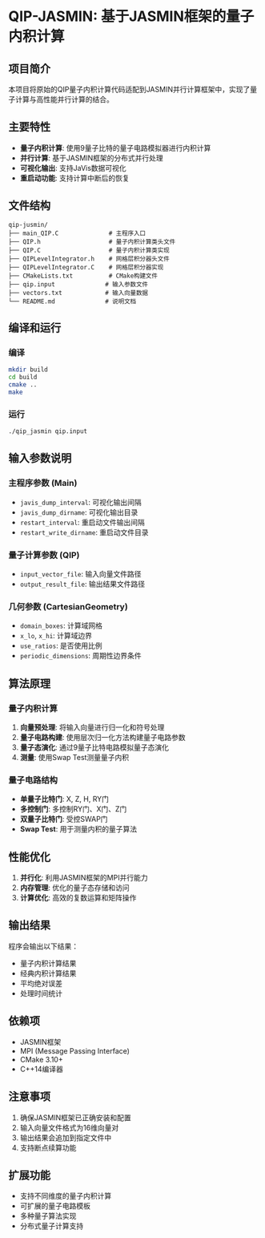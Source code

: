 # QIP-JASMIN: 基于JASMIN框架的量子内积计算

## 项目简介

本项目将原始的QIP量子内积计算代码适配到JASMIN并行计算框架中，实现了量子计算与高性能并行计算的结合。

## 主要特性

- **量子内积计算**: 使用9量子比特的量子电路模拟器进行内积计算
- **并行计算**: 基于JASMIN框架的分布式并行处理
- **可视化输出**: 支持JaVis数据可视化
- **重启动功能**: 支持计算中断后的恢复

## 文件结构

```
qip-jusmin/
├── main_QIP.C              # 主程序入口
├── QIP.h                   # 量子内积计算类头文件
├── QIP.C                   # 量子内积计算类实现
├── QIPLevelIntegrator.h    # 网格层积分器头文件
├── QIPLevelIntegrator.C    # 网格层积分器实现
├── CMakeLists.txt          # CMake构建文件
├── qip.input              # 输入参数文件
├── vectors.txt            # 输入向量数据
└── README.md              # 说明文档
```

## 编译和运行

### 编译

```bash
mkdir build
cd build
cmake ..
make
```

### 运行

```bash
./qip_jasmin qip.input
```

## 输入参数说明

### 主程序参数 (Main)
- `javis_dump_interval`: 可视化输出间隔
- `javis_dump_dirname`: 可视化输出目录
- `restart_interval`: 重启动文件输出间隔
- `restart_write_dirname`: 重启动文件目录

### 量子计算参数 (QIP)
- `input_vector_file`: 输入向量文件路径
- `output_result_file`: 输出结果文件路径

### 几何参数 (CartesianGeometry)
- `domain_boxes`: 计算域网格
- `x_lo`, `x_hi`: 计算域边界
- `use_ratios`: 是否使用比例
- `periodic_dimensions`: 周期性边界条件

## 算法原理

### 量子内积计算

1. **向量预处理**: 将输入向量进行归一化和符号处理
2. **量子电路构建**: 使用层次归一化方法构建量子电路参数
3. **量子态演化**: 通过9量子比特电路模拟量子态演化
4. **测量**: 使用Swap Test测量量子内积

### 量子电路结构

- **单量子比特门**: X, Z, H, RY门
- **多控制门**: 多控制RY门、X门、Z门
- **双量子比特门**: 受控SWAP门
- **Swap Test**: 用于测量内积的量子算法

## 性能优化

1. **并行化**: 利用JASMIN框架的MPI并行能力
2. **内存管理**: 优化的量子态存储和访问
3. **计算优化**: 高效的复数运算和矩阵操作

## 输出结果

程序会输出以下结果：
- 量子内积计算结果
- 经典内积计算结果
- 平均绝对误差
- 处理时间统计

## 依赖项

- JASMIN框架
- MPI (Message Passing Interface)
- CMake 3.10+
- C++14编译器

## 注意事项

1. 确保JASMIN框架已正确安装和配置
2. 输入向量文件格式为16维向量对
3. 输出结果会追加到指定文件中
4. 支持断点续算功能

## 扩展功能

- 支持不同维度的量子内积计算
- 可扩展的量子电路模板
- 多种量子算法实现
- 分布式量子计算支持
